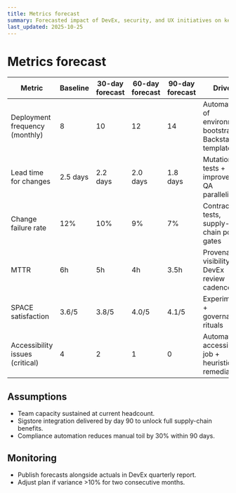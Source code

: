 ```yaml
---
title: Metrics forecast
summary: Forecasted impact of DevEx, security, and UX initiatives on key metrics.
last_updated: 2025-10-25
---
```


# Metrics forecast

| Metric                          | Baseline | 30-day forecast | 60-day forecast | 90-day forecast | Driver                                                    |
| ------------------------------- | -------- | --------------- | --------------- | --------------- | --------------------------------------------------------- |
| Deployment frequency (monthly)  | 8        | 10              | 12              | 14              | Automation of environment bootstrap + Backstage templates |
| Lead time for changes           | 2.5 days | 2.2 days        | 2.0 days        | 1.8 days        | Mutation tests + improved QA parallelism                  |
| Change failure rate             | 12%      | 10%             | 9%              | 7%              | Contract tests, supply-chain policy gates                 |
| MTTR                            | 6h       | 5h              | 4h              | 3.5h            | Provenance visibility, DevEx review cadence               |
| SPACE satisfaction              | 3.6/5    | 3.8/5           | 4.0/5           | 4.1/5           | Experiments + governance rituals                          |
| Accessibility issues (critical) | 4        | 2               | 1               | 0               | Automated accessibility job + heuristics remediation      |

## Assumptions

- Team capacity sustained at current headcount.
- Sigstore integration delivered by day 90 to unlock full supply-chain benefits.
- Compliance automation reduces manual toil by 30% within 90 days.

## Monitoring

- Publish forecasts alongside actuals in DevEx quarterly report.
- Adjust plan if variance >10% for two consecutive months.
